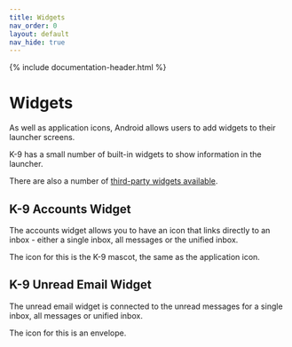 ```yaml
---
title: Widgets
nav_order: 0 
layout: default
nav_hide: true 
---
```


{% include documentation-header.html %}

# Widgets

As well as application icons, Android allows users to add widgets to their launcher screens.

K-9 has a small number of built-in widgets to show information in the launcher.

There are also a number of [third-party widgets available](https://k9mail.github.io/worksWithK9.html).

## K-9 Accounts Widget

The accounts widget allows you to have an icon that links directly to an inbox - either a single inbox, all messages or the unified inbox.

The icon for this is the K-9 mascot, the same as the application icon.

## K-9 Unread Email Widget

The unread email widget is connected to the unread messages for a single inbox, all messages or unified inbox.

The icon for this is an envelope.

